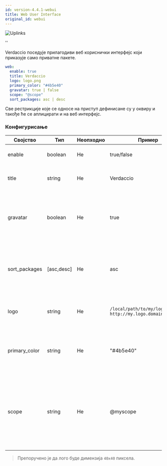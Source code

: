 ```yaml
---
id: version-4.4.1-webui
title: Web User Interface
original_id: webui
---
```


![Uplinks](https://user-images.githubusercontent.com/558752/52916111-fa4ba980-32db-11e9-8a64-f4e06eb920b3.png)

<div id="codefund">''</div>

Verdaccio поседује прилагодиви веб кориснички интерфејс који приказује само приватне пакете.

```yaml
web:
  enable: true
  title: Verdaccio
  logo: logo.png
  primary_color: "#4b5e40"
  gravatar: true | false
  scope: "@scope"
  sort_packages: asc | desc
```

Све рестрикције које се односе на приступ дефинисане су у оквиру и такође ће се аплицирати и на веб интерфејс.</p> 



### Конфигурисање

| Својство      | Тип        | Неопходно | Пример                                                        | Подршка    | Опис                                                                                                                     |
| ------------- | ---------- | --------- | ------------------------------------------------------------- | ---------- | ------------------------------------------------------------------------------------------------------------------------ |
| enable        | boolean    | Не        | true/false                                                    | all        | дозвољава приказ веб интерфејса                                                                                          |
| title         | string     | Не        | Verdaccio                                                     | all        | Опис наслова HTML заглавља                                                                                               |
| gravatar      | boolean    | Не        | true                                                          | `>v4`   | Gravatar-и ће бити генерисани у позадини, ако је ово својство омогућено                                                  |
| sort_packages | [asc,desc] | Не        | asc                                                           | `>v4`   | По правилу, приватни пакети су сортирани по растућем редоследу                                                           |
| logo          | string     | Не        | `/local/path/to/my/logo.png` `http://my.logo.domain/logo.png` | all        | URI где се лого налази (лого за header)                                                                                  |
| primary_color | string     | Не        | "#4b5e40"                                                     | `>4`    | The primary color to use throughout the UI (header, etc)                                                                 |
| scope         | string     | Не        | @myscope                                                      | `>v3.x` | If you're using this registry for a specific module scope, specify that scope to set it in the webui instructions header |





> Препоручено је да лого буде димензија `40x40` пиксела.
